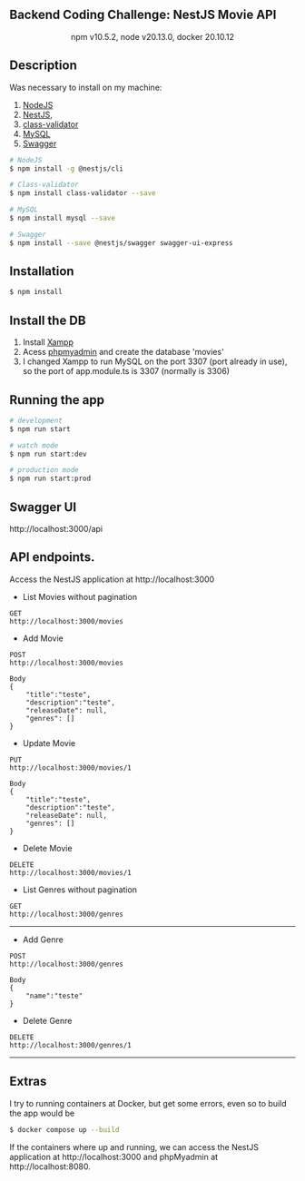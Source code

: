 ## Backend Coding Challenge: NestJS Movie API

<p align="center">
  npm v10.5.2, node v20.13.0, docker 20.10.12
</p>

## Description
Was necessary to install on my machine:
1. [NodeJS](https://nodejs.org/en/)
2.  [NestJS](https://nestjs.com/), 
3.  [class-validator](https://www.npmjs.com/package/class-validator)
4.  [MySQL](https://docs.nestjs.com/techniques/database)
5.  [Swagger](https://docs.nestjs.com/openapi/introduction)

```bash
# NodeJS
$ npm install -g @nestjs/cli

# Class-validator
$ npm install class-validator --save

# MySQL
$ npm install mysql --save

# Swagger
$ npm install --save @nestjs/swagger swagger-ui-express
```

## Installation
```bash
$ npm install
```

## Install the DB
1. Install [Xampp](https://www.apachefriends.org/download.html)
2. Acess [phpmyadmin](http://localhost/phpmyadmin/) and create the database 'movies'
3. I changed Xampp to run MySQL on the port 3307 (port already in use), so the port of app.module.ts is 3307 (normally is 3306)
   
## Running the app
```bash
# development
$ npm run start

# watch mode
$ npm run start:dev

# production mode
$ npm run start:prod
```
## Swagger UI
http://localhost:3000/api

## API endpoints.
Access the NestJS application at http://localhost:3000

- List Movies without pagination
```
GET
http://localhost:3000/movies
```
- Add Movie
```
POST
http://localhost:3000/movies

Body
{
    "title":"teste",
    "description":"teste",
    "releaseDate": null,
    "genres": []
}
```
- Update Movie
```
PUT
http://localhost:3000/movies/1

Body
{
    "title":"teste",
    "description":"teste",
    "releaseDate": null,
    "genres": []
}
```
- Delete Movie
```
DELETE
http://localhost:3000/movies/1
```

- List Genres without pagination
```
GET
http://localhost:3000/genres
```
---------------------
- Add Genre
```
POST
http://localhost:3000/genres

Body
{
    "name":"teste"
}
```
- Delete Genre
```
DELETE
http://localhost:3000/genres/1
```
---------------------
## Extras 
I try to running containers at Docker, but get some errors, even so to build the app would be
```bash
$ docker compose up --build
```

If the containers where up and running, we can access the NestJS application at http://localhost:3000 and phpMyadmin at http://localhost:8080.